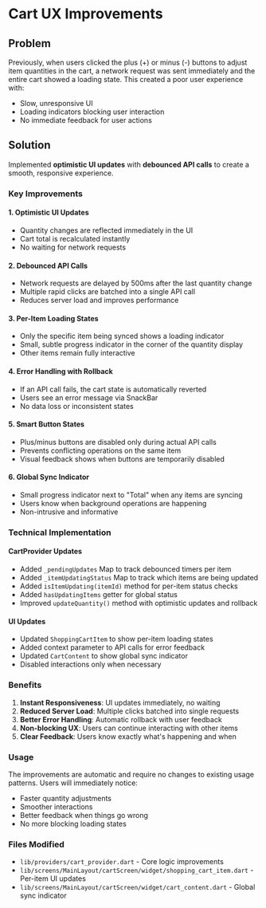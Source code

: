 # Cart UX Improvements

## Problem
Previously, when users clicked the plus (+) or minus (-) buttons to adjust item quantities in the cart, a network request was sent immediately and the entire cart showed a loading state. This created a poor user experience with:
- Slow, unresponsive UI
- Loading indicators blocking user interaction
- No immediate feedback for user actions

## Solution
Implemented **optimistic UI updates** with **debounced API calls** to create a smooth, responsive experience.

### Key Improvements

#### 1. **Optimistic UI Updates**
- Quantity changes are reflected immediately in the UI
- Cart total is recalculated instantly
- No waiting for network requests

#### 2. **Debounced API Calls**
- Network requests are delayed by 500ms after the last quantity change
- Multiple rapid clicks are batched into a single API call
- Reduces server load and improves performance

#### 3. **Per-Item Loading States**
- Only the specific item being synced shows a loading indicator
- Small, subtle progress indicator in the corner of the quantity display
- Other items remain fully interactive

#### 4. **Error Handling with Rollback**
- If an API call fails, the cart state is automatically reverted
- Users see an error message via SnackBar
- No data loss or inconsistent states

#### 5. **Smart Button States**
- Plus/minus buttons are disabled only during actual API calls
- Prevents conflicting operations on the same item
- Visual feedback shows when buttons are temporarily disabled

#### 6. **Global Sync Indicator**
- Small progress indicator next to "Total" when any items are syncing
- Users know when background operations are happening
- Non-intrusive and informative

### Technical Implementation

#### CartProvider Updates
- Added `_pendingUpdates` Map to track debounced timers per item
- Added `_itemUpdatingStatus` Map to track which items are being updated
- Added `isItemUpdating(itemId)` method for per-item status checks
- Added `hasUpdatingItems` getter for global status
- Improved `updateQuantity()` method with optimistic updates and rollback

#### UI Updates
- Updated `ShoppingCartItem` to show per-item loading states
- Added context parameter to API calls for error feedback
- Updated `CartContent` to show global sync indicator
- Disabled interactions only when necessary

### Benefits
1. **Instant Responsiveness**: UI updates immediately, no waiting
2. **Reduced Server Load**: Multiple clicks batched into single requests
3. **Better Error Handling**: Automatic rollback with user feedback
4. **Non-blocking UX**: Users can continue interacting with other items
5. **Clear Feedback**: Users know exactly what's happening and when

### Usage
The improvements are automatic and require no changes to existing usage patterns. Users will immediately notice:
- Faster quantity adjustments
- Smoother interactions
- Better feedback when things go wrong
- No more blocking loading states

### Files Modified
- `lib/providers/cart_provider.dart` - Core logic improvements
- `lib/screens/MainLayout/cartScreen/widget/shopping_cart_item.dart` - Per-item UI updates
- `lib/screens/MainLayout/cartScreen/widget/cart_content.dart` - Global sync indicator

